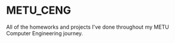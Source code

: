# METU_CENG
All of the homeworks and projects I've done throughout my METU Computer Engineering journey.
